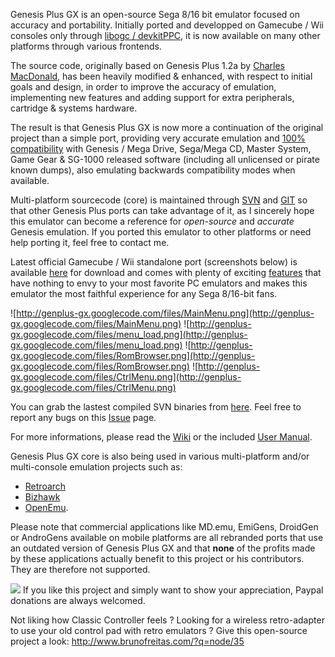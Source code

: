 Genesis Plus GX is an open-source Sega 8/16 bit emulator focused on accuracy and portability. Initially ported and developped on Gamecube / Wii consoles only through [libogc / devkitPPC](http://sourceforge.net/projects/devkitpro/), it is now available on many other platforms through various frontends.

The source code, originally based on Genesis Plus 1.2a by [Charles MacDonald](http://www.techno-junk.org/), has been heavily modified & enhanced, with respect to initial goals and design, in order to improve the accuracy of emulation, implementing new features and adding support for extra peripherals, cartridge & systems hardware.

The result is that Genesis Plus GX is now more a continuation of the original project than a simple port, providing very accurate emulation and [100% compatibility](http://code.google.com/p/genplus-gx/wiki/CompatibilityList) with Genesis / Mega Drive, Sega/Mega CD, Master System, Game Gear & SG-1000 released software (including all unlicensed or pirate known dumps), also emulating backwards compatibility modes when available.

Multi-platform sourcecode (core) is maintained through [SVN](http://code.google.com/p/genplus-gx/source/browse/trunk) and [GIT](https://github.com/ekeeke/Genesis-Plus-GX) so that other Genesis Plus ports can take advantage of it, as I sincerely hope this emulator can become a reference for _open-source_ and _accurate_ Genesis emulation. If you ported this emulator to other platforms or need help porting it, feel free to contact me.

Latest official Gamecube / Wii standalone port (screenshots below) is available [here](https://bitbucket.org/eke/genesis-plus-gx/downloads) for download and comes with plenty of exciting [features](http://code.google.com/p/genplus-gx/wiki/Features) that have nothing to envy to your most favorite PC emulators and makes this emulator the most faithful experience for any Sega 8/16-bit fans.

![http://genplus-gx.googlecode.com/files/MainMenu.png](http://genplus-gx.googlecode.com/files/MainMenu.png)
![http://genplus-gx.googlecode.com/files/menu_load.png](http://genplus-gx.googlecode.com/files/menu_load.png)
![http://genplus-gx.googlecode.com/files/RomBrowser.png](http://genplus-gx.googlecode.com/files/RomBrowser.png)
![http://genplus-gx.googlecode.com/files/CtrlMenu.png](http://genplus-gx.googlecode.com/files/CtrlMenu.png)

You can grab the lastest compiled SVN binaries from [here](http://code.google.com/p/genplus-gx/source/browse/trunk#trunk%2Fbuilds). Feel free to report any bugs on this [Issue](https://bitbucket.org/eke/genesis-plus-gx/issues/new) page.

For more informations, please read the [Wiki](http://code.google.com/p/genplus-gx/w/list) or the included [User Manual](http://genplus-gx.googlecode.com/svn/docs/genplus_manual.doc).

Genesis Plus GX core is also being used in various multi-platform and/or multi-console emulation projects such as:
  * [Retroarch](http://www.libretro.com)
  * [Bizhawk](http://tasvideos.org/Bizhawk.html)
  * [OpenEmu](http://openemu.org/).

Please note that commercial applications like MD.emu, EmiGens, DroidGen or AndroGens available on mobile platforms are all rebranded ports that use an outdated version of Genesis Plus GX and that **none** of the profits made by these applications actually benefit to this project or his contributors. They are therefore not supported.

[![](https://www.paypalobjects.com/en_US/i/btn/btn_donate_LG.gif)](https://www.paypal.com/cgi-bin/webscr?cmd=_s-xclick&hosted_button_id=2966212) If you like this project and simply want to show your appreciation, Paypal donations are always welcomed.

Not liking how Classic Controller feels ? Looking for a wireless retro-adapter to use your old control pad with retro emulators ? Give this open-source project a look:
http://www.brunofreitas.com/?q=node/35